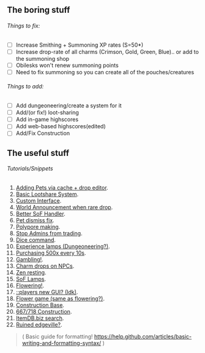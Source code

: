 ## The boring stuff
###### Things to fix:
- [ ] Increase Smithing + Summoning XP rates (S=50*)
- [ ] Increase drop-rate of all charms (Crimson, Gold, Green, Blue).. or add to the summoning shop
- [ ] Obilesks won't renew summoning points
- [ ] Need to fix summoning so you can create all of the pouches/creatures

###### Things to add:
- [ ] Add dungeoneering/create a system for it
- [ ] Add/(or fix!) loot-sharing
- [ ] Add in-game highscores
- [ ] Add web-based highscores(edited)
- [ ] Add/Fix Construction

## The useful stuff
###### Tutorials/Snippets
1. [Adding Pets via cache + drop editor](http://www.rune-server.org/runescape-development/rs-503-client-server/snippets/599047-718-adding-boss-pets-npc-item.html).
2. [Basic Lootshare System](http://www.rune-server.org/runescape-development/rs-503-client-server/tutorials/479484-718-basic-lootshare-system.html).
3. [Custom Interface](http://www.rune-server.org/runescape-development/rs-503-client-server/tutorials/592636-718-how-make-your-own-custom-interfaces.html).
4. [World Announcement when rare drop](http://www.rune-server.org/runescape-development/rs-503-client-server/snippets/455842-718-world-message-when-someone-gets-drop.html).
5. [Better SoF Handler](http://www.rune-server.org/runescape-development/rs-503-client-server/snippets/436515-better-squeal-handling.html).
6. [Pet dismiss fix](http://www.rune-server.org/runescape-development/rs-503-client-server/snippets/456864-718-pet-dismiss-pickup-fix.html).
7. [Polypore making](http://www.rune-server.org/runescape-development/rs-503-client-server/snippets/456798-old-polypore-making-finishing-up-you.html).
8. [Stop Admins from trading](http://www.rune-server.org/runescape-development/rs-503-client-server/snippets/453655-stop-admins-trading-maybe-droping-not-tested.html).
9. [Dice command](http://www.rune-server.org/runescape-development/rs-503-client-server/snippets/455918-matrix-718-dice-command.html).
10. [Experience lamps (Dungeoneering?)](http://www.rune-server.org/runescape-development/rs-503-client-server/snippets/446003-matrix-experience-lamps.html).
11. [Purchasing 500x every 10s](http://www.rune-server.org/runescape-development/rs-503-client-server/snippets/434332-matrix-purchase-500x-every-10-seconds.html).
12. [Gambling!](http://www.rune-server.org/runescape-development/rs-503-client-server/snippets/434158-gambling-667-a.html).
13. [Charm drops on NPCs](http://www.rune-server.org/runescape-development/rs-503-client-server/tutorials/457655-718-charms-drop-npcs.html).
14. [Zen resting](http://www.rune-server.org/runescape-development/rs-503-client-server/tutorials/446845-adding-zen-resting-718-731-a.html).
15. [SoF Lamps](http://www.rune-server.org/runescape-development/rs-503-client-server/tutorials/447473-adding-all-squeel-fortune-lamps-718-a.html).
16. [Flowering!](http://www.rune-server.org/runescape-development/rs-503-client-server/snippets/456145-matrix-718-real-flowering.html).
17. [::players new GUI? (Idk)](http://www.rune-server.org/runescape-development/rs-503-client-server/snippets/427385-718-players-sends-sexy-interface-player-names.html).
18. [Flower game (same as flowering?)](http://www.rune-server.org/runescape-development/rs-503-client-server/snippets/455692-718-flower-game-working-like-rs.html).
19. [Construction Base](http://www.rune-server.org/runescape-development/rs-503-client-server/snippets/445012-718-construction-base-not-very-good-but-works.html).
20. [667/718 Construction](http://www.rune-server.org/runescape-development/rs-503-client-server/snippets/425909-667-718-construction.html).
21. [ItemDB.biz search](http://www.rune-server.org/runescape-development/rs-503-client-server/snippets/430678-718-matrix-itemdb-biz-search-command-718-matrix.html).
22. [Ruined edgeville?](http://www.rune-server.org/runescape-development/rs-503-client-server/snippets/432259-718-ruined-edgeville-just-one-line.html).



>( Basic guide for formatting! https://help.github.com/articles/basic-writing-and-formatting-syntax/ )
